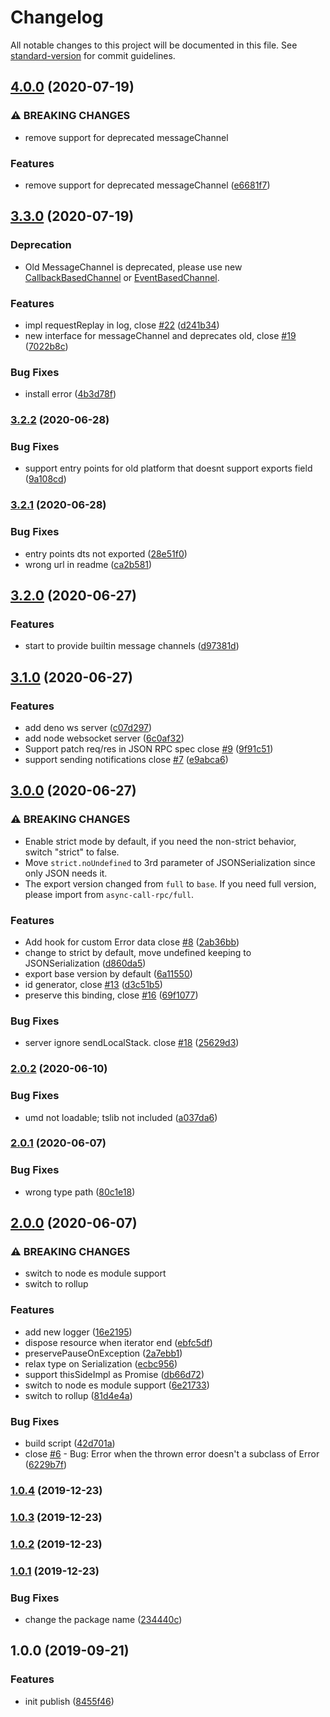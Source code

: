 # Changelog

All notable changes to this project will be documented in this file. See [standard-version](https://github.com/conventional-changelog/standard-version) for commit guidelines.

## [4.0.0](https://github.com/Jack-Works/async-call/compare/v3.3.0...v4.0.0) (2020-07-19)


### ⚠ BREAKING CHANGES

* remove support for deprecated messageChannel

### Features

* remove support for deprecated messageChannel ([e6681f7](https://github.com/Jack-Works/async-call/commit/e6681f7a13624d955b98e9e10c38db73a652a6fa))

## [3.3.0](https://github.com/Jack-Works/async-call/compare/v3.2.2...v3.3.0) (2020-07-19)


### Deprecation

* Old MessageChannel is deprecated, please use new [CallbackBasedChannel](https://jack-works.github.io/async-call-rpc/async-call-rpc.callbackbasedchannel.html) or [EventBasedChannel](https://jack-works.github.io/async-call-rpc/async-call-rpc.eventbasedchannel.html).

### Features

* impl requestReplay in log, close [#22](https://github.com/Jack-Works/async-call/issues/22) ([d241b34](https://github.com/Jack-Works/async-call/commit/d241b34ddcb47313e74c96662cb16e39d7876d43))
* new interface for messageChannel and deprecates old, close [#19](https://github.com/Jack-Works/async-call/issues/19) ([7022b8c](https://github.com/Jack-Works/async-call/commit/7022b8c78235e53cd1215c12990f1e11bdfff01b))


### Bug Fixes

* install error ([4b3d78f](https://github.com/Jack-Works/async-call/commit/4b3d78fd106bd9384de001db33eb41b0958339be))

### [3.2.2](https://github.com/Jack-Works/async-call/compare/v3.2.1...v3.2.2) (2020-06-28)


### Bug Fixes

* support entry points for old platform that doesnt support exports field ([9a108cd](https://github.com/Jack-Works/async-call/commit/9a108cd55418d557b61f017db261f83902f8426e))

### [3.2.1](https://github.com/Jack-Works/async-call/compare/v3.2.0...v3.2.1) (2020-06-28)


### Bug Fixes

* entry points dts not exported ([28e51f0](https://github.com/Jack-Works/async-call/commit/28e51f0b85db1decdd4bcc1228447a67c46bbdbc))
* wrong url in readme ([ca2b581](https://github.com/Jack-Works/async-call/commit/ca2b581297bbc5831eaecea8e8a489438aeeb412))

## [3.2.0](https://github.com/Jack-Works/async-call/compare/v3.1.0...v3.2.0) (2020-06-27)


### Features

* start to provide builtin message channels ([d97381d](https://github.com/Jack-Works/async-call/commit/d97381d03a38b16dddfe8fbbf465af7443e43f1f))

## [3.1.0](https://github.com/Jack-Works/async-call/compare/v3.0.0...v3.1.0) (2020-06-27)


### Features

* add deno ws server ([c07d297](https://github.com/Jack-Works/async-call/commit/c07d297351b632ee32b1a382bdab5353788fd34d))
* add node websocket server ([6c0af32](https://github.com/Jack-Works/async-call/commit/6c0af327592e43df8cbd162278f435caaa4368f6))
* Support patch req/res in JSON RPC spec close [#9](https://github.com/Jack-Works/async-call/issues/9) ([9f91c51](https://github.com/Jack-Works/async-call/commit/9f91c51849617bd2b677e7b048b3e4e4c7112b67))
* support sending notifications close [#7](https://github.com/Jack-Works/async-call/issues/7) ([e9abca6](https://github.com/Jack-Works/async-call/commit/e9abca613e73b39cca06f2c5ebe9f1e3d858d7f3))

## [3.0.0](https://github.com/Jack-Works/async-call/compare/v2.0.2...v3.0.0) (2020-06-27)


### ⚠ BREAKING CHANGES

-   Enable strict mode by default, if you need the non-strict behavior, switch "strict" to false.
-   Move `strict.noUndefined` to 3rd parameter of JSONSerialization since only JSON needs it.
-   The export version changed from `full` to `base`. If you need full version, please import from `async-call-rpc/full`.

### Features

* Add hook for custom Error data close [#8](https://github.com/Jack-Works/async-call/issues/8) ([2ab36bb](https://github.com/Jack-Works/async-call/commit/2ab36bb06c259ca7161a79f4ea649e15939f0966))
* change to strict by default, move undefined keeping to JSONSerialization ([d860da5](https://github.com/Jack-Works/async-call/commit/d860da52a88279fbadbb44982009ffc947426437))
* export base version by default ([6a11550](https://github.com/Jack-Works/async-call/commit/6a115507197a79694cd94a3dab6a517f913ff8ab))
* id generator, close [#13](https://github.com/Jack-Works/async-call/issues/13) ([d3c51b5](https://github.com/Jack-Works/async-call/commit/d3c51b59a7876bd0f14a76d8ee40a8dade5c65f2))
* preserve this binding, close [#16](https://github.com/Jack-Works/async-call/issues/16) ([69f1077](https://github.com/Jack-Works/async-call/commit/69f1077b6308e36aa99870c0257f2ed33897aef8))


### Bug Fixes

* server ignore sendLocalStack. close [#18](https://github.com/Jack-Works/async-call/issues/18) ([25629d3](https://github.com/Jack-Works/async-call/commit/25629d3f8ad74d23fb8a23184927117abf1ff725))

### [2.0.2](https://github.com/Jack-Works/async-call/compare/v2.0.1...v2.0.2) (2020-06-10)


### Bug Fixes

* umd not loadable; tslib not included ([a037da6](https://github.com/Jack-Works/async-call/commit/a037da6358b459066c65ac4f64e693e861e93f0e))

### [2.0.1](https://github.com/Jack-Works/async-call/compare/v2.0.0...v2.0.1) (2020-06-07)


### Bug Fixes

* wrong type path ([80c1e18](https://github.com/Jack-Works/async-call/commit/80c1e18ec093c1897eba2d48e23836ac909c7cbb))

## [2.0.0](https://github.com/Jack-Works/async-call/compare/v1.0.4...v2.0.0) (2020-06-07)


### ⚠ BREAKING CHANGES

* switch to node es module support
* switch to rollup

### Features

* add new logger ([16e2195](https://github.com/Jack-Works/async-call/commit/16e2195d327e78eb1385279811a94cc0f738c04d))
* dispose resource when iterator end ([ebfc5df](https://github.com/Jack-Works/async-call/commit/ebfc5dfafc2087d7fc5c3be7527e014442b839e1))
* preservePauseOnException ([2a7ebb1](https://github.com/Jack-Works/async-call/commit/2a7ebb10446507279e66448ec561068e7ec5061b))
* relax type on Serialization ([ecbc956](https://github.com/Jack-Works/async-call/commit/ecbc956b28f3bfad296355900fd15d537a1b73e8))
* support thisSideImpl as Promise ([db66d72](https://github.com/Jack-Works/async-call/commit/db66d72fefa4c2c76a41a3fe26338232fba0095f))
* switch to node es module support ([6e21733](https://github.com/Jack-Works/async-call/commit/6e217332c1f3b219212d5324ee9f62e2903de99a))
* switch to rollup ([81d4e4a](https://github.com/Jack-Works/async-call/commit/81d4e4a95d42a5b5c463b015a9f1d2b68470ffad))


### Bug Fixes

* build script ([42d701a](https://github.com/Jack-Works/async-call/commit/42d701aa5511abc11b4f7cebe3064d5c43b7f63e))
* close [#6](https://github.com/Jack-Works/async-call/issues/6) - Bug: Error when the thrown error doesn't a subclass of Error ([6229b7f](https://github.com/Jack-Works/async-call/commit/6229b7fcf40126ed1be416c0f907641bd2ba08ec))

### [1.0.4](https://github.com/Jack-Works/async-call/compare/v1.0.3...v1.0.4) (2019-12-23)

### [1.0.3](https://github.com/Jack-Works/async-call/compare/v1.0.2...v1.0.3) (2019-12-23)

### [1.0.2](https://github.com/Jack-Works/async-call/compare/v1.0.1...v1.0.2) (2019-12-23)

### [1.0.1](https://github.com/Jack-Works/async-call/compare/v1.0.0...v1.0.1) (2019-12-23)


### Bug Fixes

* change the package name ([234440c](https://github.com/Jack-Works/async-call/commit/234440c2a63d01aeea4f213ee5c07a7ecf9cb29b))

## 1.0.0 (2019-09-21)


### Features

* init publish ([8455f46](https://github.com/Jack-Works/async-call/commit/8455f46))
